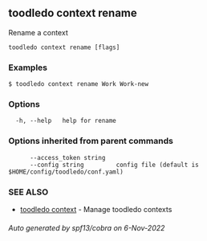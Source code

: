 ## toodledo context rename

Rename a context

```
toodledo context rename [flags]
```

### Examples

```
$ toodledo context rename Work Work-new

```

### Options

```
  -h, --help   help for rename
```

### Options inherited from parent commands

```
      --access_token string   
      --config string         config file (default is $HOME/config/toodledo/conf.yaml)
```

### SEE ALSO

* [toodledo context](toodledo_context.md)	 - Manage toodledo contexts

###### Auto generated by spf13/cobra on 6-Nov-2022

